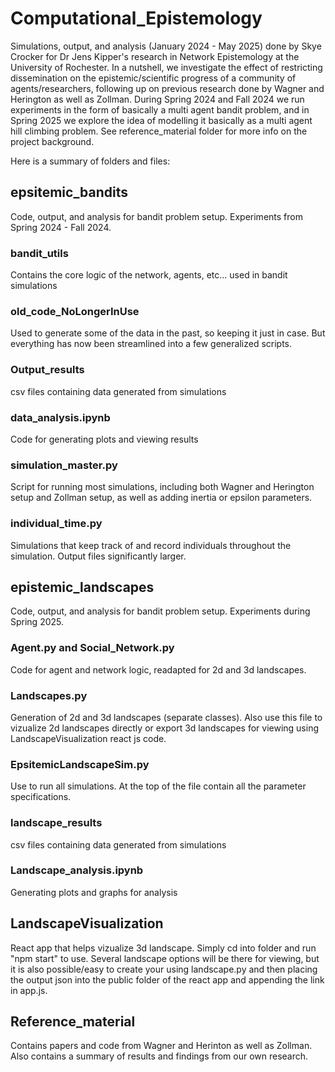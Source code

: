 # Computational_Epistemology

Simulations, output, and analysis (January 2024 - May 2025) done by Skye Crocker for Dr Jens Kipper's research in Network Epistemology at the University of Rochester. In a nutshell, we investigate the effect of restricting dissemination on the epistemic/scientific progress of a community of agents/researchers, following up on previous research done by Wagner and Herington as well as Zollman. During Spring 2024 and Fall 2024 we run experiments in the form of basically a multi agent bandit problem, and in Spring 2025 we explore the idea of modelling it basically as a multi agent hill climbing problem. See reference_material folder for more info on the project background.

Here is a summary of folders and files:

## epsitemic_bandits

Code, output, and analysis for bandit problem setup. Experiments from Spring 2024 - Fall 2024.

### bandit_utils

Contains the core logic of the network, agents, etc... used in bandit simulations

### old_code_NoLongerInUse

Used to generate some of the data in the past, so keeping it just in case. But everything has now been streamlined into a few generalized scripts.

### Output_results

csv files containing data generated from simulations

### data_analysis.ipynb

Code for generating plots and viewing results

### simulation_master.py

Script for running most simulations, including both Wagner and Herington setup and Zollman setup, as well as adding inertia or epsilon parameters.

### individual_time.py

Simulations that keep track of and record individuals throughout the simulation. Output files significantly larger.

## epistemic_landscapes

Code, output, and analysis for bandit problem setup. Experiments during Spring 2025.

### Agent.py and Social_Network.py

Code for agent and network logic, readapted for 2d and 3d landscapes.

### Landscapes.py

Generation of 2d and 3d landscapes (separate classes). Also use this file to vizualize 2d landscapes directly or export 3d landscapes for viewing using LandscapeVisualization react js code.

### EpsitemicLandscapeSim.py

Use to run all simulations. At the top of the file contain all the parameter specifications.

### landscape_results

csv files containing data generated from simulations

### Landscape_analysis.ipynb

Generating plots and graphs for analysis

## LandscapeVisualization

React app that helps vizualize 3d landscape. Simply cd into folder and run "npm start" to use. Several landscape options will be there for viewing, but it is also possible/easy to create your using landscape.py and then placing the output json into the public folder of the react app and appending the link in app.js.

## Reference_material

Contains papers and code from Wagner and Herinton as well as Zollman. Also contains a summary of results and findings from our own research.

